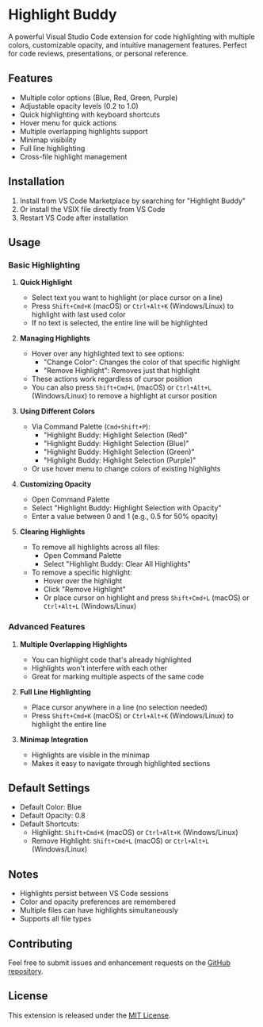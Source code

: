 # Highlight Buddy

A powerful Visual Studio Code extension for code highlighting with multiple colors, customizable opacity, and intuitive management features. Perfect for code reviews, presentations, or personal reference.

## Features

- Multiple color options (Blue, Red, Green, Purple)
- Adjustable opacity levels (0.2 to 1.0)
- Quick highlighting with keyboard shortcuts
- Hover menu for quick actions
- Multiple overlapping highlights support
- Minimap visibility
- Full line highlighting
- Cross-file highlight management

## Installation

1. Install from VS Code Marketplace by searching for "Highlight Buddy"
2. Or install the VSIX file directly from VS Code
3. Restart VS Code after installation

## Usage

### Basic Highlighting

1. **Quick Highlight**

   - Select text you want to highlight (or place cursor on a line)
   - Press `Shift+Cmd+K` (macOS) or `Ctrl+Alt+K` (Windows/Linux) to highlight with last used color
   - If no text is selected, the entire line will be highlighted

2. **Managing Highlights**

   - Hover over any highlighted text to see options:
     - "Change Color": Changes the color of that specific highlight
     - "Remove Highlight": Removes just that highlight
   - These actions work regardless of cursor position
   - You can also press `Shift+Cmd+L` (macOS) or `Ctrl+Alt+L` (Windows/Linux) to remove a highlight at cursor position

3. **Using Different Colors**

   - Via Command Palette (`Cmd+Shift+P`):
     - "Highlight Buddy: Highlight Selection (Red)"
     - "Highlight Buddy: Highlight Selection (Blue)"
     - "Highlight Buddy: Highlight Selection (Green)"
     - "Highlight Buddy: Highlight Selection (Purple)"
   - Or use hover menu to change colors of existing highlights

4. **Customizing Opacity**

   - Open Command Palette
   - Select "Highlight Buddy: Highlight Selection with Opacity"
   - Enter a value between 0 and 1 (e.g., 0.5 for 50% opacity)

5. **Clearing Highlights**
   - To remove all highlights across all files:
     - Open Command Palette
     - Select "Highlight Buddy: Clear All Highlights"
   - To remove a specific highlight:
     - Hover over the highlight
     - Click "Remove Highlight"
     - Or place cursor on highlight and press `Shift+Cmd+L` (macOS) or `Ctrl+Alt+L` (Windows/Linux)

### Advanced Features

1. **Multiple Overlapping Highlights**

   - You can highlight code that's already highlighted
   - Highlights won't interfere with each other
   - Great for marking multiple aspects of the same code

2. **Full Line Highlighting**

   - Place cursor anywhere in a line (no selection needed)
   - Press `Shift+Cmd+K` (macOS) or `Ctrl+Alt+K` (Windows/Linux) to highlight the entire line

3. **Minimap Integration**
   - Highlights are visible in the minimap
   - Makes it easy to navigate through highlighted sections

## Default Settings

- Default Color: Blue
- Default Opacity: 0.8
- Default Shortcuts:
  - Highlight: `Shift+Cmd+K` (macOS) or `Ctrl+Alt+K` (Windows/Linux)
  - Remove Highlight: `Shift+Cmd+L` (macOS) or `Ctrl+Alt+L` (Windows/Linux)

## Notes

- Highlights persist between VS Code sessions
- Color and opacity preferences are remembered
- Multiple files can have highlights simultaneously
- Supports all file types

## Contributing

Feel free to submit issues and enhancement requests on the [GitHub repository](https://github.com/Siddarthsangavi/highlight-buddy).

## License

This extension is released under the [MIT License](LICENSE).
